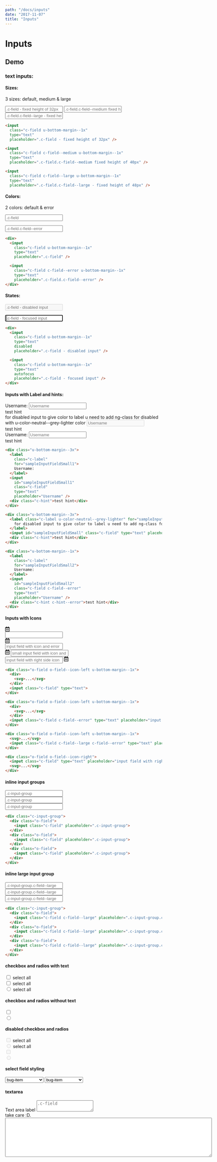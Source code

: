 ```yaml
---
path: "/docs/inputs"
date: "2017-11-07"
title: "Inputs"
---
```


# Inputs

## Demo
### text inputs:

#### Sizes:
3 sizes: default, medium & large

<div>
  <input
    class="c-field u-bottom-margin--1x"
    type="text"
    placeholder=".c-field - fixed height of 32px" />
  <input
    class="c-field c-field--medium u-bottom-margin--1x"
    type="text"
    placeholder=".c-field.c-field--medium fixed height of 40px" />
  <input
    class="c-field c-field--large u-bottom-margin--1x"
    type="text"
    placeholder=".c-field.c-field--large - fixed height of 48px" />
</div>

```html
<input
  class="c-field u-bottom-margin--1x"
  type="text"
  placeholder=".c-field - fixed height of 32px" />

<input
  class="c-field c-field--medium u-bottom-margin--1x"
  type="text"
  placeholder=".c-field.c-field--medium fixed height of 40px" />

<input
  class="c-field c-field--large u-bottom-margin--1x"
  type="text"
  placeholder=".c-field.c-field--large - fixed height of 48px" />
```

#### Colors:
2 colors:
  default & error

<div>
  <input
    class="c-field u-bottom-margin--1x"
    type="text"
    placeholder=".c-field" />

  <input
    class="c-field c-field--error u-bottom-margin--1x"
    type="text"
    placeholder=".c-field.c-field--error" />
</div>

```html
<div>
  <input
    class="c-field u-bottom-margin--1x"
    type="text"
    placeholder=".c-field" />

  <input
    class="c-field c-field--error u-bottom-margin--1x"
    type="text"
    placeholder=".c-field.c-field--error" />
</div>
```

#### States:
<div>
  <input
    class="c-field u-bottom-margin--1x"
    type="text"
    disabled
    placeholder=".c-field - disabled input" />

  <input
    class="c-field u-bottom-margin--1x"
    type="text"
    autofocus
    placeholder=".c-field - focused input" />
</div>

```html
<div>
  <input
    class="c-field u-bottom-margin--1x"
    type="text"
    disabled
    placeholder=".c-field - disabled input" />

  <input
    class="c-field u-bottom-margin--1x"
    type="text"
    autofocus
    placeholder=".c-field - focused input" />
</div>
```

#### Inputs with Label and hints:
<div class="u-bottom-margin--3x">
  <label
    class="c-label"
    for="sampleInputFieldSmall1">
    Username:
  </label>
  <input
    id="sampleInputFieldSmall1"
    class="c-field"
    type="text"
    placeholder="Username" />
  <div class="c-hint">test hint</div>
</div>

<div class="u-bottom-margin--3x">
  <label class="c-label u-color-neutral--grey-lighter" for="sampleInputFieldSmall">
    for disabled input to give color to label u need to add ng-class for disabled with u-color-neutral--grey-lighter color
  </label>
  <input id="sampleInputFieldSmall" class="c-field" type="text" placeholder="Username" disabled="">
  <div class="c-hint">test hint</div>
</div>

<div class="u-bottom-margin--1x">
  <label
    class="c-label"
    for="sampleInputFieldSmall2">
    Username:
  </label>
  <input
    id="sampleInputFieldSmall2"
    class="c-field c-field--error"
    type="text"
    placeholder="Username" />
  <div class="c-hint c-hint--error">test hint</div>
</div>

```html
<div class="u-bottom-margin--3x">
  <label
    class="c-label"
    for="sampleInputFieldSmall1">
    Username:
  </label>
  <input
    id="sampleInputFieldSmall1"
    class="c-field"
    type="text"
    placeholder="Username" />
  <div class="c-hint">test hint</div>
</div>

<div class="u-bottom-margin--3x">
  <label class="c-label u-color-neutral--grey-lighter" for="sampleInputFieldSmall">
    for disabled input to give color to label u need to add ng-class for disabled with u-color-neutral--grey-lighter color
  </label>
  <input id="sampleInputFieldSmall" class="c-field" type="text" placeholder="Username" disabled="">
  <div class="c-hint">test hint</div>
</div>

<div class="u-bottom-margin--1x">
  <label
    class="c-label"
    for="sampleInputFieldSmall2">
    Username:
  </label>
  <input
    id="sampleInputFieldSmall2"
    class="c-field c-field--error"
    type="text"
    placeholder="Username" />
  <div class="c-hint c-hint--error">test hint</div>
</div>
```

#### Inputs with Icons

<div class="o-field o-field--icon-left u-bottom-margin--1x">
  <div>
    <svg
      class="o-field__icon"
      style="width: 14px; height: 16px;"
      aria-hidden="true"
      data-prefix="far"
      data-icon="calendar-alt"
      role="img"
      xmlns="http://www.w3.org/2000/svg"
      viewBox="0 0 448 512" >
      <path
          fill="currentColor"
          d="M148 288h-40c-6.6 0-12-5.4-12-12v-40c0-6.6 5.4-12 12-12h40c6.6 0 12 5.4 12 12v40c0 6.6-5.4 12-12 12zm108-12v-40c0-6.6-5.4-12-12-12h-40c-6.6 0-12 5.4-12 12v40c0 6.6 5.4 12 12 12h40c6.6 0 12-5.4 12-12zm96 0v-40c0-6.6-5.4-12-12-12h-40c-6.6 0-12 5.4-12 12v40c0 6.6 5.4 12 12 12h40c6.6 0 12-5.4 12-12zm-96 96v-40c0-6.6-5.4-12-12-12h-40c-6.6 0-12 5.4-12 12v40c0 6.6 5.4 12 12 12h40c6.6 0 12-5.4 12-12zm-96 0v-40c0-6.6-5.4-12-12-12h-40c-6.6 0-12 5.4-12 12v40c0 6.6 5.4 12 12 12h40c6.6 0 12-5.4 12-12zm192 0v-40c0-6.6-5.4-12-12-12h-40c-6.6 0-12 5.4-12 12v40c0 6.6 5.4 12 12 12h40c6.6 0 12-5.4 12-12zm96-260v352c0 26.5-21.5 48-48 48H48c-26.5 0-48-21.5-48-48V112c0-26.5 21.5-48 48-48h48V12c0-6.6 5.4-12 12-12h40c6.6 0 12 5.4 12 12v52h128V12c0-6.6 5.4-12 12-12h40c6.6 0 12 5.4 12 12v52h48c26.5 0 48 21.5 48 48zm-48 346V160H48v298c0 3.3 2.7 6 6 6h340c3.3 0 6-2.7 6-6z">
       </path>
    </svg>
  </div>
  <input class="c-field" type="text">
</div>

<div class="o-field o-field--icon-left u-bottom-margin--1x">
  <div>
    <svg
      class="o-field__icon"
      style="width: 14px; height: 16px;"
      aria-hidden="true"
      data-prefix="far"
      data-icon="calendar-alt"
      role="img"
      xmlns="http://www.w3.org/2000/svg"
      viewBox="0 0 448 512" >
      <path
          fill="currentColor"
          d="M148 288h-40c-6.6 0-12-5.4-12-12v-40c0-6.6 5.4-12 12-12h40c6.6 0 12 5.4 12 12v40c0 6.6-5.4 12-12 12zm108-12v-40c0-6.6-5.4-12-12-12h-40c-6.6 0-12 5.4-12 12v40c0 6.6 5.4 12 12 12h40c6.6 0 12-5.4 12-12zm96 0v-40c0-6.6-5.4-12-12-12h-40c-6.6 0-12 5.4-12 12v40c0 6.6 5.4 12 12 12h40c6.6 0 12-5.4 12-12zm-96 96v-40c0-6.6-5.4-12-12-12h-40c-6.6 0-12 5.4-12 12v40c0 6.6 5.4 12 12 12h40c6.6 0 12-5.4 12-12zm-96 0v-40c0-6.6-5.4-12-12-12h-40c-6.6 0-12 5.4-12 12v40c0 6.6 5.4 12 12 12h40c6.6 0 12-5.4 12-12zm192 0v-40c0-6.6-5.4-12-12-12h-40c-6.6 0-12 5.4-12 12v40c0 6.6 5.4 12 12 12h40c6.6 0 12-5.4 12-12zm96-260v352c0 26.5-21.5 48-48 48H48c-26.5 0-48-21.5-48-48V112c0-26.5 21.5-48 48-48h48V12c0-6.6 5.4-12 12-12h40c6.6 0 12 5.4 12 12v52h128V12c0-6.6 5.4-12 12-12h40c6.6 0 12 5.4 12 12v52h48c26.5 0 48 21.5 48 48zm-48 346V160H48v298c0 3.3 2.7 6 6 6h340c3.3 0 6-2.7 6-6z">
       </path>
    </svg>
  </div>
  <input class="c-field c-field--error" type="text" placeholder="input field with icon and error">
</div>

<div class="o-field o-field--icon-left u-bottom-margin--1x">
  <svg
    class="o-field__icon"
    style="width: 14px; height: 16px;"
    aria-hidden="true"
    data-prefix="far"
    data-icon="calendar-alt"
    role="img"
    xmlns="http://www.w3.org/2000/svg"
    viewBox="0 0 448 512" >
    <path
        fill="currentColor"
        d="M148 288h-40c-6.6 0-12-5.4-12-12v-40c0-6.6 5.4-12 12-12h40c6.6 0 12 5.4 12 12v40c0 6.6-5.4 12-12 12zm108-12v-40c0-6.6-5.4-12-12-12h-40c-6.6 0-12 5.4-12 12v40c0 6.6 5.4 12 12 12h40c6.6 0 12-5.4 12-12zm96 0v-40c0-6.6-5.4-12-12-12h-40c-6.6 0-12 5.4-12 12v40c0 6.6 5.4 12 12 12h40c6.6 0 12-5.4 12-12zm-96 96v-40c0-6.6-5.4-12-12-12h-40c-6.6 0-12 5.4-12 12v40c0 6.6 5.4 12 12 12h40c6.6 0 12-5.4 12-12zm-96 0v-40c0-6.6-5.4-12-12-12h-40c-6.6 0-12 5.4-12 12v40c0 6.6 5.4 12 12 12h40c6.6 0 12-5.4 12-12zm192 0v-40c0-6.6-5.4-12-12-12h-40c-6.6 0-12 5.4-12 12v40c0 6.6 5.4 12 12 12h40c6.6 0 12-5.4 12-12zm96-260v352c0 26.5-21.5 48-48 48H48c-26.5 0-48-21.5-48-48V112c0-26.5 21.5-48 48-48h48V12c0-6.6 5.4-12 12-12h40c6.6 0 12 5.4 12 12v52h128V12c0-6.6 5.4-12 12-12h40c6.6 0 12 5.4 12 12v52h48c26.5 0 48 21.5 48 48zm-48 346V160H48v298c0 3.3 2.7 6 6 6h340c3.3 0 6-2.7 6-6z">
     </path>
  </svg>
  <input class="c-field c-field--large c-field--error" type="text" placeholder="small input field with icon and error">
</div>

<div class="o-field o-field--icon-right">
  <input class="c-field" type="text" placeholder="input field with right side icon">
  <svg
    class="o-field__icon"
    style="width: 14px; height: 16px;"
    aria-hidden="true"
    data-prefix="far"
    data-icon="calendar-alt"
    role="img"
    xmlns="http://www.w3.org/2000/svg"
    viewBox="0 0 448 512" >
    <path
        fill="currentColor"
        d="M148 288h-40c-6.6 0-12-5.4-12-12v-40c0-6.6 5.4-12 12-12h40c6.6 0 12 5.4 12 12v40c0 6.6-5.4 12-12 12zm108-12v-40c0-6.6-5.4-12-12-12h-40c-6.6 0-12 5.4-12 12v40c0 6.6 5.4 12 12 12h40c6.6 0 12-5.4 12-12zm96 0v-40c0-6.6-5.4-12-12-12h-40c-6.6 0-12 5.4-12 12v40c0 6.6 5.4 12 12 12h40c6.6 0 12-5.4 12-12zm-96 96v-40c0-6.6-5.4-12-12-12h-40c-6.6 0-12 5.4-12 12v40c0 6.6 5.4 12 12 12h40c6.6 0 12-5.4 12-12zm-96 0v-40c0-6.6-5.4-12-12-12h-40c-6.6 0-12 5.4-12 12v40c0 6.6 5.4 12 12 12h40c6.6 0 12-5.4 12-12zm192 0v-40c0-6.6-5.4-12-12-12h-40c-6.6 0-12 5.4-12 12v40c0 6.6 5.4 12 12 12h40c6.6 0 12-5.4 12-12zm96-260v352c0 26.5-21.5 48-48 48H48c-26.5 0-48-21.5-48-48V112c0-26.5 21.5-48 48-48h48V12c0-6.6 5.4-12 12-12h40c6.6 0 12 5.4 12 12v52h128V12c0-6.6 5.4-12 12-12h40c6.6 0 12 5.4 12 12v52h48c26.5 0 48 21.5 48 48zm-48 346V160H48v298c0 3.3 2.7 6 6 6h340c3.3 0 6-2.7 6-6z">
     </path>
  </svg>
</div>

```html
<div class="o-field o-field--icon-left u-bottom-margin--1x">
  <div>
    <svg>...</svg>
  </div>
  <input class="c-field" type="text">
</div>

<div class="o-field o-field--icon-left u-bottom-margin--1x">
  <div>
    <svg>...</svg>
  </div>
  <input class="c-field c-field--error" type="text" placeholder="input field with icon and error">
</div>

<div class="o-field o-field--icon-left u-bottom-margin--1x">
  <svg>...</svg>
  <input class="c-field c-field--large c-field--error" type="text" placeholder="small input field with icon and error">
</div>

<div class="o-field o-field--icon-right">
  <input class="c-field" type="text" placeholder="input field with right side icon">
  <svg>...</svg>
</div>
```

#### inline input groups
<div class="c-input-group">
  <div class="o-field">
    <input class="c-field" placeholder=".c-input-group">
  </div>
  <div class="o-field">
    <input class="c-field" placeholder=".c-input-group">
  </div>
  <div class="o-field">
    <input class="c-field" placeholder=".c-input-group">
  </div>
</div>

```html
<div class="c-input-group">
  <div class="o-field">
    <input class="c-field" placeholder=".c-input-group">
  </div>
  <div class="o-field">
    <input class="c-field" placeholder=".c-input-group">
  </div>
  <div class="o-field">
    <input class="c-field" placeholder=".c-input-group">
  </div>
</div>
```

#### inline large input group

<div class="c-input-group">
  <div class="o-field">
    <input class="c-field c-field--large" placeholder=".c-input-group.c-field--large">
  </div>
  <div class="o-field">
    <input class="c-field c-field--large" placeholder=".c-input-group.c-field--large">
  </div>
  <div class="o-field">
    <input class="c-field c-field--large" placeholder=".c-input-group.c-field--large">
  </div>
</div>

```html
<div class="c-input-group">
  <div class="o-field">
    <input class="c-field c-field--large" placeholder=".c-input-group.c-field--large">
  </div>
  <div class="o-field">
    <input class="c-field c-field--large" placeholder=".c-input-group.c-field--large">
  </div>
  <div class="o-field">
    <input class="c-field c-field--large" placeholder=".c-input-group.c-field--large">
  </div>
</div>
```

#### checkbox and radios with text

<div class="c-choice c-choice--checkbox u-bottom-margin--2x">
  <input
    id="111"
    class="c-choice__field"
    type="checkbox">
  <label
    class="c-choice__label"
    for="111">
    <span class="c-choice__text">select all</span>
  </label>
</div>

<div class="c-choice c-choice--checkbox u-bottom-margin--2x">
  <input
    id="11i"
    class="c-choice__field intermediate"
    type="checkbox">
  <label
    class="c-choice__label"
    for="11i">
    <span class="c-choice__text">select all</span>
  </label>
</div>

<div class="c-choice c-choice--radio u-bottom-margin--2x">
  <input
  id="11"
  class="c-choice__field"
  type="radio">
  <label
  class="c-choice__label"
  for="11">
  <span class="c-choice__text">select all</span>
</label>
</div>

#### checkbox and radios without text

<div class="c-choice c-choice--checkbox u-bottom-margin--2x">
  <input
    id="1114"
    class="c-choice__field"
    type="checkbox">
  <label
    class="c-choice__label"
    for="1114">
  </label>
</div>

<div class="c-choice c-choice--radio u-bottom-margin--2x">
  <input
    id="112"
    class="c-choice__field"
    type="radio">
  <label
    class="c-choice__label"
    for="112">
  </label>
</div>

#### disabled checkbox and radios

<div class="c-choice c-choice--checkbox u-bottom-margin--2x">
  <input
    id="111r"
    class="c-choice__field"
    type="checkbox"
    disabled>
  <label
    class="c-choice__label"
    for="111r">
    <span class="c-choice__text">select all</span>
  </label>
</div>

<div class="c-choice c-choice--radio u-bottom-margin--2x">
  <input
    id="11q"
    class="c-choice__field"
    type="radio"
    disabled>
  <label
    class="c-choice__label"
    for="11q">
    <span class="c-choice__text">select all</span>
  </label>
</div>

<div class="c-choice c-choice--checkbox u-bottom-margin--2x">
  <input
    id="111rw"
    class="c-choice__field"
    type="checkbox"
    disabled>
  <label
    class="c-choice__label"
    for="111rw">
  </label>
</div>

<div class="c-choice c-choice--radio u-bottom-margin--2x">
  <input
    id="11qw"
    class="c-choice__field"
    type="radio"
    disabled>
  <label
    class="c-choice__label"
    for="11qw">
  </label>
</div>

#### select field styling

<select class="c-field u-bottom-margin--2x">
  <option value="bug-item">bug-item</option>
  <option value="state-item">state-item</option>
  <option value="state-items">state-items</option>
  <option value="bug-basic-details">bug-basic-details</option>
</select>

<select class="c-field c-field--large">
  <option value="bug-item">bug-item</option>
  <option value="state-item">state-item</option>
  <option value="state-items">state-items</option>
  <option value="bug-basic-details">bug-basic-details</option>
</select>

#### textarea

<div class="o-field u-bottom-margin--1x">
  <label
    for="textarea1"
    class="c-label">
    Text area label
  </label>

  <textarea
    id="textarea1"
    class="c-field"
    name="name"
    placeholder=".c-field"></textarea>

  <div class="c-hint">take care :D.</div>
</div>

<textarea class="c-field c-field--error" name="name" rows="8" cols="80" ></textarea>
